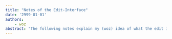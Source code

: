 ```yaml
---
title: "Notes of the Edit-Interface"
date: '2999-01-01'
authors: 
    - woz
abstract: "The following notes explain my (woz) idea of what the edit interface should be responsible for, and what constitutes and 'editor'."
---
```



